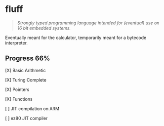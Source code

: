 # fluff
> *Strongly typed programming language intended for (eventual) use on 16 bit embedded systems.*

Eventually meant for the calculator, temporarily meant for a bytecode interpreter.

## Progress 66%

[X] Basic Arithmetic

[X] Turing Complete

[X] Pointers

[X] Functions

[ ] JIT compilation on ARM

[ ] ez80 JIT compiler
